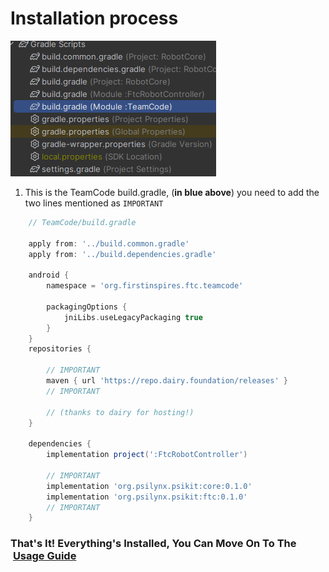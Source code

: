 # Installation process
![TeamCode build.gradle](_media/teamcode_build_gradle.png)
1. This is the TeamCode build.gradle, (**in blue above**)
you need to add the two lines mentioned as `IMPORTANT`
```groovy
    // TeamCode/build.gradle
    
    apply from: '../build.common.gradle'
    apply from: '../build.dependencies.gradle'

    android {
        namespace = 'org.firstinspires.ftc.teamcode'
        
        packagingOptions {
            jniLibs.useLegacyPackaging true
        }
    }
    repositories {
        
        // IMPORTANT
        maven { url 'https://repo.dairy.foundation/releases' }
        // IMPORTANT
        
        // (thanks to dairy for hosting!)
    }

    dependencies {
        implementation project(':FtcRobotController')

        // IMPORTANT
        implementation 'org.psilynx.psikit:core:0.1.0'
        implementation 'org.psilynx.psikit:ftc:0.1.0'
        // IMPORTANT
    }
```
### That's It! Everything's Installed, You Can Move On To The &nbsp;[Usage Guide](usage.md)
